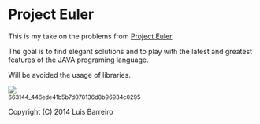 # Project Euler

This is my take on the problems from [Project Euler](http://projecteuler.net)

The goal is to find elegant solutions and to play with the latest and greatest features of the JAVA programing language.

Will be avoided the usage of libraries.

![](https://projecteuler.net/profile/whatdog.png)
<br/><sup>663144_446ede41b5b7d078136d8b96934c0295</sup>

Copyright (C) 2014 Luis Barreiro

